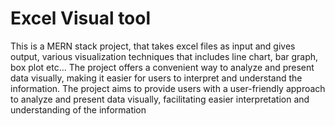 # Excel Visual tool
This is a MERN stack project, that takes excel files as input and gives output, various visualization techniques that includes line chart, bar graph, box plot etc... 
The project offers a convenient way to analyze and present data visually, making it easier for users to interpret and understand the information.
The project aims to provide users with a user-friendly approach to analyze and present data visually, facilitating easier interpretation and understanding of the information